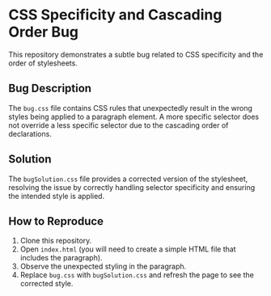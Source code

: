 # CSS Specificity and Cascading Order Bug

This repository demonstrates a subtle bug related to CSS specificity and the order of stylesheets.

## Bug Description

The `bug.css` file contains CSS rules that unexpectedly result in the wrong styles being applied to a paragraph element. A more specific selector does not override a less specific selector due to the cascading order of declarations.

## Solution

The `bugSolution.css` file provides a corrected version of the stylesheet, resolving the issue by correctly handling selector specificity and ensuring the intended style is applied.

## How to Reproduce

1. Clone this repository.
2. Open `index.html` (you will need to create a simple HTML file that includes the paragraph). 
3. Observe the unexpected styling in the paragraph.
4. Replace `bug.css` with `bugSolution.css` and refresh the page to see the corrected style.